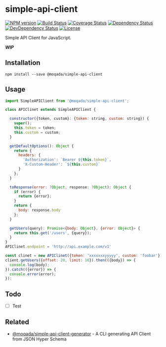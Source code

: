 # simple-api-client

[![NPM version][npm-image]][npm-url]
[![Build Status][travis-image]][travis-url]
[![Coverage Status][codecov-image]][codecov-url]
[![Dependency Status][daviddm-image]][daviddm-url]
[![DevDependency Status][daviddm-dev-image]][daviddm-dev-url]
[![License][license-image]][license-url]

Simple API Client for JavaScript.

***WIP***

## Installation

```
npm install --save @moqada/simple-api-client
```

## Usage

```javascript
import SimpleAPIClient from '@moqada/simple-api-client';

class APIClinet extends SimpleAPIClient {

  constructor({token, custom}: {token: string, custom: string}) {
    super();
    this.token = token;
    this.custom = custom;
  }

  getDefaultOptions(): Object {
    return {
      headers: {
        'Authorization': `Bearer ${this.token}`,
        'X-Custom-Header': `${this.custom}`
      }
    };
  }

  toResponse(error: ?Object, response: ?Object): Object {
    if (error) {
      return {error};
    }
    return {
      body: response.body
    };
  }

  getUsers(query): Promise<{body: Object}, {error: Object}> {
    return this.get('/users', {query});
  }
}
APIClinet.endpoint = 'http://api.example.com/v1'

const clinet = new APIClinet({token: 'xxxxxxxyyyyy', custom: 'foobar'});
client.getUsers({offset: 20, limit: 10}).then(({body}) => {
  console.log(body);
}).catch(({error}) => {
  console.error(error);
}):
```

## Todo

- [ ] Test

## Related

- [@moqada/simple-api-client-generator](https://github.com/moqada/simple-api-client-generator) - A CLI generating API Client from JSON Hyper Schema


[npm-url]: https://www.npmjs.com/package/@moqada/simple-api-client
[npm-image]: https://img.shields.io/npm/v/@moqada/simple-api-client.svg?style=flat-square
[travis-url]: https://travis-ci.org/moqada/simple-api-client
[travis-image]: https://img.shields.io/travis/moqada/simple-api-client.svg?style=flat-square
[daviddm-url]: https://david-dm.org/moqada/simple-api-client
[daviddm-image]: https://img.shields.io/david/moqada/simple-api-client.svg?style=flat-square
[daviddm-dev-url]: https://david-dm.org/moqada/simple-api-client#info=devDependencies
[daviddm-dev-image]: https://img.shields.io/david/dev/moqada/simple-api-client.svg?style=flat-square
[codecov-url]: https://codecov.io/github/moqada/simple-api-client
[codecov-image]: https://img.shields.io/codecov/c/github/moqada/simple-api-client.svg?style=flat-square
[license-url]: http://opensource.org/licenses/MIT
[license-image]: https://img.shields.io/github/license/moqada/simple-api-client?style=flat-square
